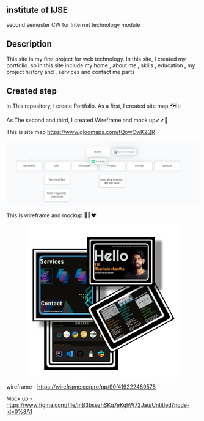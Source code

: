 


## institute of **IJSE**

second semester CW for Internet technology module 

## Description 
This site is my first project for web technology. In this site, I created my portfolio.
so in this site include my home , about me , skills , education , my project history and , services and contact me parts 
  



## Created step
In This repository, I create Portfolio. As a first,  I created  site map.🗺✨

As The second and third, I created Wireframe  and mock up✔✔🤞

This is site map https://www.gloomaps.com/fQowCwK2QR


![git hub logo](/assets/images/sitemap.png)


This is wireframe and mockup 🚀🤘❤


<p align="center">
    <img src="assets\images\mockUp2.jpeg" width="400" height="400">
</p>


wireframe - https://wireframe.cc/pro/pp/90f419222489578


Mock up - https://www.figma.com/file/mB3bsezhSKq7eKghW72Jau/Untitled?node-id=0%3A1






